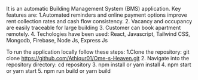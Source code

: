 It is an automatic Building Management System (BMS) application. Key features are:
1.Automated reminders and online payment options improve rent collection rates and cash flow consistency.
2. Vacancy and occupancy are easily traceable for large building
3. Customer can book apartment remotely.
4. Techologies have been used: React, Javascript, Tailwind CSS, Mongodb, Firebase, Node Js, Express Js


To run the application locally follow these steps:
1.Clone the repository: git clone https://github.com/Athiqur01/Ome-s-Heaven.git
2. Navigate into the repository directory: cd repository
3. npm install or yarn install
4. npm start or yarn start
5. npm run build or yarn build

